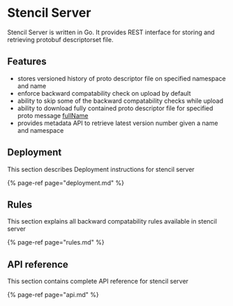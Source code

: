 # Stencil Server

Stencil Server is written in Go. It provides REST interface for storing and retrieving protobuf descriptorset file.

## Features

 - stores versioned history of proto descriptor file on specified namespace and name
 - enforce backward compatability check on upload by default
 - ability to skip some of the backward compatability checks while upload
 - ability to download fully contained proto descriptor file for specified proto message [fullName](https://pkg.go.dev/google.golang.org/protobuf@v1.27.1/reflect/protoreflect#FullName)
 - provides metadata API to retrieve latest version number given a name and namespace

## Deployment

This section describes Deployment instructions for stencil server

{% page-ref page="deployment.md" %}

## Rules

This section explains all backward compatability rules available in stencil server

{% page-ref page="rules.md" %}

## API reference

This section contains complete API reference for stencil server

{% page-ref page="api.md" %}
